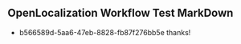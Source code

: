 ## OpenLocalization Workflow Test MarkDown
* b566589d-5aa6-47eb-8828-fb87f276bb5e thanks!

<!--HONumber=Jul16_HO4-->


